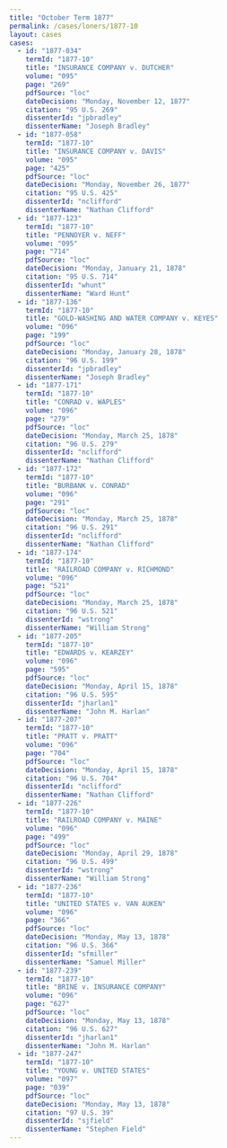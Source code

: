 ```yaml
---
title: "October Term 1877"
permalink: /cases/loners/1877-10
layout: cases
cases:
  - id: "1877-034"
    termId: "1877-10"
    title: "INSURANCE COMPANY v. DUTCHER"
    volume: "095"
    page: "269"
    pdfSource: "loc"
    dateDecision: "Monday, November 12, 1877"
    citation: "95 U.S. 269"
    dissenterId: "jpbradley"
    dissenterName: "Joseph Bradley"
  - id: "1877-058"
    termId: "1877-10"
    title: "INSURANCE COMPANY v. DAVIS"
    volume: "095"
    page: "425"
    pdfSource: "loc"
    dateDecision: "Monday, November 26, 1877"
    citation: "95 U.S. 425"
    dissenterId: "nclifford"
    dissenterName: "Nathan Clifford"
  - id: "1877-123"
    termId: "1877-10"
    title: "PENNOYER v. NEFF"
    volume: "095"
    page: "714"
    pdfSource: "loc"
    dateDecision: "Monday, January 21, 1878"
    citation: "95 U.S. 714"
    dissenterId: "whunt"
    dissenterName: "Ward Hunt"
  - id: "1877-136"
    termId: "1877-10"
    title: "GOLD-WASHING AND WATER COMPANY v. KEYES"
    volume: "096"
    page: "199"
    pdfSource: "loc"
    dateDecision: "Monday, January 28, 1878"
    citation: "96 U.S. 199"
    dissenterId: "jpbradley"
    dissenterName: "Joseph Bradley"
  - id: "1877-171"
    termId: "1877-10"
    title: "CONRAD v. WAPLES"
    volume: "096"
    page: "279"
    pdfSource: "loc"
    dateDecision: "Monday, March 25, 1878"
    citation: "96 U.S. 279"
    dissenterId: "nclifford"
    dissenterName: "Nathan Clifford"
  - id: "1877-172"
    termId: "1877-10"
    title: "BURBANK v. CONRAD"
    volume: "096"
    page: "291"
    pdfSource: "loc"
    dateDecision: "Monday, March 25, 1878"
    citation: "96 U.S. 291"
    dissenterId: "nclifford"
    dissenterName: "Nathan Clifford"
  - id: "1877-174"
    termId: "1877-10"
    title: "RAILROAD COMPANY v. RICHMOND"
    volume: "096"
    page: "521"
    pdfSource: "loc"
    dateDecision: "Monday, March 25, 1878"
    citation: "96 U.S. 521"
    dissenterId: "wstrong"
    dissenterName: "William Strong"
  - id: "1877-205"
    termId: "1877-10"
    title: "EDWARDS v. KEARZEY"
    volume: "096"
    page: "595"
    pdfSource: "loc"
    dateDecision: "Monday, April 15, 1878"
    citation: "96 U.S. 595"
    dissenterId: "jharlan1"
    dissenterName: "John M. Harlan"
  - id: "1877-207"
    termId: "1877-10"
    title: "PRATT v. PRATT"
    volume: "096"
    page: "704"
    pdfSource: "loc"
    dateDecision: "Monday, April 15, 1878"
    citation: "96 U.S. 704"
    dissenterId: "nclifford"
    dissenterName: "Nathan Clifford"
  - id: "1877-226"
    termId: "1877-10"
    title: "RAILROAD COMPANY v. MAINE"
    volume: "096"
    page: "499"
    pdfSource: "loc"
    dateDecision: "Monday, April 29, 1878"
    citation: "96 U.S. 499"
    dissenterId: "wstrong"
    dissenterName: "William Strong"
  - id: "1877-236"
    termId: "1877-10"
    title: "UNITED STATES v. VAN AUKEN"
    volume: "096"
    page: "366"
    pdfSource: "loc"
    dateDecision: "Monday, May 13, 1878"
    citation: "96 U.S. 366"
    dissenterId: "sfmiller"
    dissenterName: "Samuel Miller"
  - id: "1877-239"
    termId: "1877-10"
    title: "BRINE v. INSURANCE COMPANY"
    volume: "096"
    page: "627"
    pdfSource: "loc"
    dateDecision: "Monday, May 13, 1878"
    citation: "96 U.S. 627"
    dissenterId: "jharlan1"
    dissenterName: "John M. Harlan"
  - id: "1877-247"
    termId: "1877-10"
    title: "YOUNG v. UNITED STATES"
    volume: "097"
    page: "039"
    pdfSource: "loc"
    dateDecision: "Monday, May 13, 1878"
    citation: "97 U.S. 39"
    dissenterId: "sjfield"
    dissenterName: "Stephen Field"
---
```

